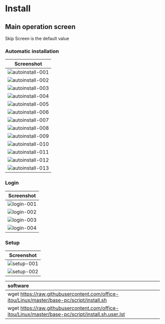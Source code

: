 # **Install**  
  
## Main operation screen  
  
Skip Screen is the default value
  
### Automatic installation  
  
| Screenshot                                                                                                       |
| :--------------------------------------------------------------------------------------------------------------: |
| ![autoinstall-001](https://github.com/office-itou/Linux/blob/master/base-pc/image/debian-01-autoinstall-001.png) |
| ![autoinstall-002](https://github.com/office-itou/Linux/blob/master/base-pc/image/debian-01-autoinstall-002.png) |
| ![autoinstall-003](https://github.com/office-itou/Linux/blob/master/base-pc/image/debian-01-autoinstall-003.png) |
| ![autoinstall-004](https://github.com/office-itou/Linux/blob/master/base-pc/image/debian-01-autoinstall-004.png) |
| ![autoinstall-005](https://github.com/office-itou/Linux/blob/master/base-pc/image/debian-01-autoinstall-005.png) |
| ![autoinstall-006](https://github.com/office-itou/Linux/blob/master/base-pc/image/debian-01-autoinstall-006.png) |
| ![autoinstall-007](https://github.com/office-itou/Linux/blob/master/base-pc/image/debian-01-autoinstall-007.png) |
| ![autoinstall-008](https://github.com/office-itou/Linux/blob/master/base-pc/image/debian-01-autoinstall-008.png) |
| ![autoinstall-009](https://github.com/office-itou/Linux/blob/master/base-pc/image/debian-01-autoinstall-009.png) |
| ![autoinstall-010](https://github.com/office-itou/Linux/blob/master/base-pc/image/debian-01-autoinstall-010.png) |
| ![autoinstall-011](https://github.com/office-itou/Linux/blob/master/base-pc/image/debian-01-autoinstall-011.png) |
| ![autoinstall-012](https://github.com/office-itou/Linux/blob/master/base-pc/image/debian-01-autoinstall-012.png) |
| ![autoinstall-013](https://github.com/office-itou/Linux/blob/master/base-pc/image/debian-01-autoinstall-013.png) |
  
### Login  
  
| Screenshot                                                                                                       |
| :--------------------------------------------------------------------------------------------------------------: |
| ![login-001](https://github.com/office-itou/Linux/blob/master/base-pc/image/debian-02-login-001.png)             |
| ![login-002](https://github.com/office-itou/Linux/blob/master/base-pc/image/debian-02-login-002.png)             |
| ![login-003](https://github.com/office-itou/Linux/blob/master/base-pc/image/debian-02-login-003.png)             |
| ![login-004](https://github.com/office-itou/Linux/blob/master/base-pc/image/debian-02-login-004.png)             |
  
### Setup  
  
| Screenshot                                                                                                       |
| :--------------------------------------------------------------------------------------------------------------: |
| ![setup-001](https://github.com/office-itou/Linux/blob/master/base-pc/image/debian-03-setup-001.png)             |
| ![setup-002](https://github.com/office-itou/Linux/blob/master/base-pc/image/debian-03-setup-002.png)             |
  
| software                                                                                                         |
| :--------------------------------------------------------------------------------------------------------------- |
| wget https://raw.githubusercontent.com/office-itou/Linux/master/base-pc/script/install.sh                        |
| wget https://raw.githubusercontent.com/office-itou/Linux/master/base-pc/script/install.sh.user.lst               |
  
